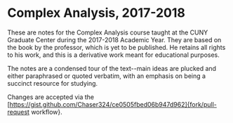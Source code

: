 # Complex Analysis, 2017-2018

These are notes for the Complex Analysis course taught at the CUNY Graduate
Center during the 2017-2018 Academic Year. They are based on the book by
the professor, which is yet to be published. He retains all rights to his
work, and this is a derivative work meant for educational purposes.

The notes are a condensed tour of the text--main ideas are plucked and either
paraphrased or quoted verbatim, with an emphasis on being a succinct resource
for studying.

Changes are accepted via the [https://gist.github.com/Chaser324/ce0505fbed06b947d962]{fork/pull-request workflow}.
